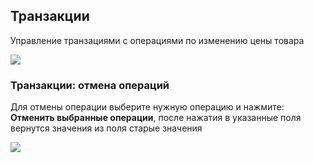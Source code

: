 ## Транзакции

Управление транзациями с операциями по изменению цены товара

![](https://file.modx.pro/files/1/0/5/105418fe8680a47d9171d07418f00252.png)

### Транзакции: отмена операций

Для отмены операции выберите нужную операцию и нажмите: **Отменить выбранные операции**, после нажатия в указанные поля вернутся значения из поля старые значения

![](https://file.modx.pro/files/d/3/2/d32e7ffe7b84ea8f2c021806bcc9c91f.png)
